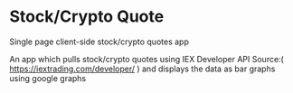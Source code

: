 # Stock/Crypto Quote
Single page client-side stock/crypto quotes app

An app which pulls stock/crypto quotes using IEX Developer API
Source:( https://iextrading.com/developer/ )
and displays the data as bar graphs using google graphs
